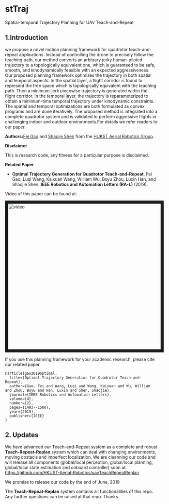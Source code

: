 # stTraj
Spatial-temporal Trajectory Planning for UAV Teach-and-Repeat

## 1.Introduction
we propose a novel motion planning framework for quadrotor teach-and-repeat applications. Instead of controlling the drone to precisely follow the teaching path, our method converts an arbitrary jerky human-piloted trajectory to a topologically equivalent one, which is guaranteed to be safe, smooth, and kinodynamically feasible with an expected aggressiveness. Our proposed planning framework optimizes the trajectory in both spatial and temporal aspects. In the spatial layer, a flight corridor is found to represent the free space which is topologically equivalent with the teaching path. Then a minimum-jerk piecewise trajectory is generated within the flight corridor. In the temporal layer, the trajectory is reparameterized to obtain a minimum-time temporal trajectory under kinodynamic constraints. The spatial and temporal optimizations are both formulated as convex programs and are done iteratively. The proposed method is integrated into a complete quadrotor system and is validated to perform aggressive flights in challenging indoor and outdoor environments.For details we refer readers to our paper.

**Authors:**[Fei Gao](https://ustfei.com/) and [Shaojie Shen](http://www.ece.ust.hk/ece.php/profile/facultydetail/eeshaojie) from the [HUKST Aerial Robotics Group](uav.ust.hk).

**Disclaimer**

This is research code, any fitness for a particular purpose is disclaimed.

**Related Paper**
* **Optimal Trajectory Generation for Quadrotor Teach-and-Repeat**, Fei Gao, Luqi Wang, Kaixuan Wang, William Wu, Boyu Zhou, Luxin Han, and Shaojie Shen, **IEEE Robotics and Automation Letters (RA-L)** (2019).

Video of this paper can be found at:

<a href="https://www.youtube.com/watch?v=ehoJi4K_QKE" 
target="_blank"><img src="https://img.youtube.com/vi/ehoJi4K_QKE/0.jpg" 
alt="video" width="752" height="480" border="10" /></a>

If you use this planning framework for your academic research, please cite our related paper.
```
@article{gao2019optimal,
  title={Optimal Trajectory Generation for Quadrotor Teach-and-Repeat},
  author={Gao, Fei and Wang, Luqi and Wang, Kaixuan and Wu, William and Zhou, Boyu and Han, Luxin and Shen, Shaojie},
  journal={IEEE Robotics and Automation Letters},
  volume={4},
  number={2},
  pages={1493--1500},
  year={2019},
  publisher={IEEE}
}
```
## 2. Updates

We have advanced our Teach-and-Repeat system as a complete and robust **Teach-Repeat-Replan** system which can deal with changing environments, moving obstacls and imperfect localization. We are cleanning our code and will release all components (global/local perception, global/local planning, global/local state estimation and onboard controller) soon at:
https://github.com/HKUST-Aerial-Robotics/uavTeachRepeatReplan

We promise to release our code by the end of June, 2019

The **Teach-Repeat-Replan** system contains all functionalities of this repo. Any further questions can be raised at that repo. Thanks.

